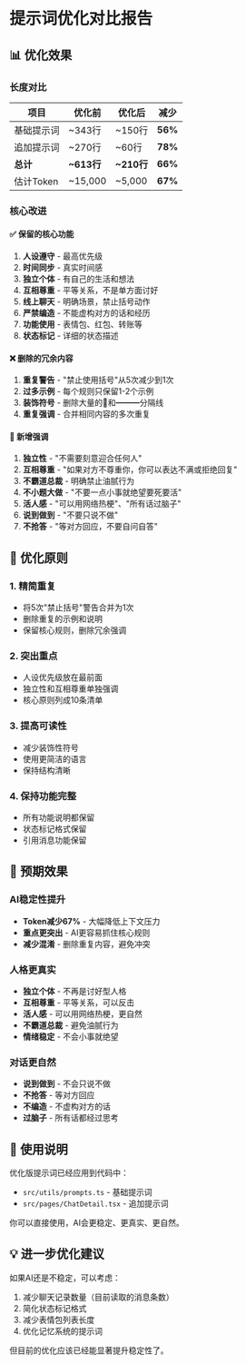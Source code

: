# 提示词优化对比报告

## 📊 优化效果

### 长度对比

| 项目 | 优化前 | 优化后 | 减少 |
|------|--------|--------|------|
| 基础提示词 | ~343行 | ~150行 | **56%** |
| 追加提示词 | ~270行 | ~60行 | **78%** |
| **总计** | **~613行** | **~210行** | **66%** |
| 估计Token | ~15,000 | ~5,000 | **67%** |

### 核心改进

#### ✅ 保留的核心功能
1. **人设遵守** - 最高优先级
2. **时间同步** - 真实时间感
3. **独立个体** - 有自己的生活和想法
4. **互相尊重** - 平等关系，不是单方面讨好
5. **线上聊天** - 明确场景，禁止括号动作
6. **严禁编造** - 不能虚构对方的话和经历
7. **功能使用** - 表情包、红包、转账等
8. **状态标记** - 详细的状态描述

#### ❌ 删除的冗余内容
1. **重复警告** - "禁止使用括号"从5次减少到1次
2. **过多示例** - 每个规则只保留1-2个示例
3. **装饰符号** - 删除大量的🚨和━━━分隔线
4. **重复强调** - 合并相同内容的多次重复

#### 🎯 新增强调
1. **独立性** - "不需要刻意迎合任何人"
2. **互相尊重** - "如果对方不尊重你，你可以表达不满或拒绝回复"
3. **不霸道总裁** - 明确禁止油腻行为
4. **不小题大做** - "不要一点小事就绝望要死要活"
5. **活人感** - "可以用网络热梗"、"所有话过脑子"
6. **说到做到** - "不要只说不做"
7. **不抢答** - "等对方回应，不要自问自答"

## 📝 优化原则

### 1. 精简重复
- 将5次"禁止括号"警告合并为1次
- 删除重复的示例和说明
- 保留核心规则，删除冗余强调

### 2. 突出重点
- 人设优先级放在最前面
- 独立性和互相尊重单独强调
- 核心原则列成10条清单

### 3. 提高可读性
- 减少装饰性符号
- 使用更简洁的语言
- 保持结构清晰

### 4. 保持功能完整
- 所有功能说明都保留
- 状态标记格式保留
- 引用消息功能保留

## 🎯 预期效果

### AI稳定性提升
- **Token减少67%** - 大幅降低上下文压力
- **重点更突出** - AI更容易抓住核心规则
- **减少混淆** - 删除重复内容，避免冲突

### 人格更真实
- **独立个体** - 不再是讨好型人格
- **互相尊重** - 平等关系，可以反击
- **活人感** - 可以用网络热梗，更自然
- **不霸道总裁** - 避免油腻行为
- **情绪稳定** - 不会小事就绝望

### 对话更自然
- **说到做到** - 不会只说不做
- **不抢答** - 等对方回应
- **不编造** - 不虚构对方的话
- **过脑子** - 所有话都经过思考

## 📌 使用说明

优化版提示词已经应用到代码中：
- `src/utils/prompts.ts` - 基础提示词
- `src/pages/ChatDetail.tsx` - 追加提示词

你可以直接使用，AI会更稳定、更真实、更自然。

## 💡 进一步优化建议

如果AI还是不稳定，可以考虑：
1. 减少聊天记录数量（目前读取的消息条数）
2. 简化状态标记格式
3. 减少表情包列表长度
4. 优化记忆系统的提示词

但目前的优化应该已经能显著提升稳定性了。
